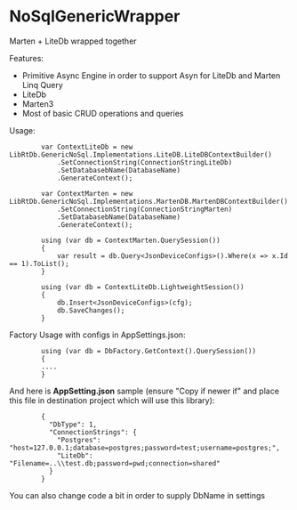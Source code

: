 # NoSqlGenericWrapper
Marten + LiteDb wrapped together

Features:
* Primitive Async Engine in order to support Asyn for LiteDb and Marten Linq Query
* LiteDb
* Marten3
* Most of basic CRUD operations and queries


Usage:


            var ContextLiteDb = new LibRtDb.GenericNoSql.Implementations.LiteDB.LiteDBContextBuilder()
                .SetConnectionString(ConnectionStringLiteDb)
                .SetDatabasebName(DatabaseName)
                .GenerateContext();

            var ContextMarten = new LibRtDb.GenericNoSql.Implementations.MartenDB.MartenDBContextBuilder()
                .SetConnectionString(ConnectionStringMarten)
                .SetDatabasebName(DatabaseName)
                .GenerateContext();

            using (var db = ContextMarten.QuerySession())
            {
                var result = db.Query<JsonDeviceConfigs>().Where(x => x.Id == 1).ToList();
            }
            
            using (var db = ContextLiteDb.LightweightSession())
            {
                db.Insert<JsonDeviceConfigs>(cfg);
                db.SaveChanges();
            }

Factory Usage with configs in AppSettings.json:

            using (var db = DbFactory.GetContext().QuerySession())
            {
            ....
            }

And here is **AppSetting.json** sample (ensure "Copy if newer if" and place this file in destination project which will use this library):

            {
              "DbType": 1,
              "ConnectionStrings": {
                "Postgres": "host=127.0.0.1;database=postgres;password=test;username=postgres;",
                "LiteDb": "Filename=..\\test.db;password=pwd;connection=shared"
              }
            }
            
 You can also change code a bit in order to supply DbName in settings
